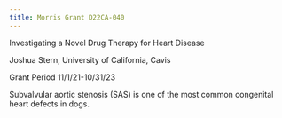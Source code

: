 ```yaml
---
title: Morris Grant D22CA-040
---
```

Investigating a Novel Drug Therapy for Heart Disease

Joshua Stern, University of California, Cavis

Grant Period 11/1/21-10/31/23



Subvalvular aortic stenosis (SAS) is one of the most common congenital heart defects in dogs.